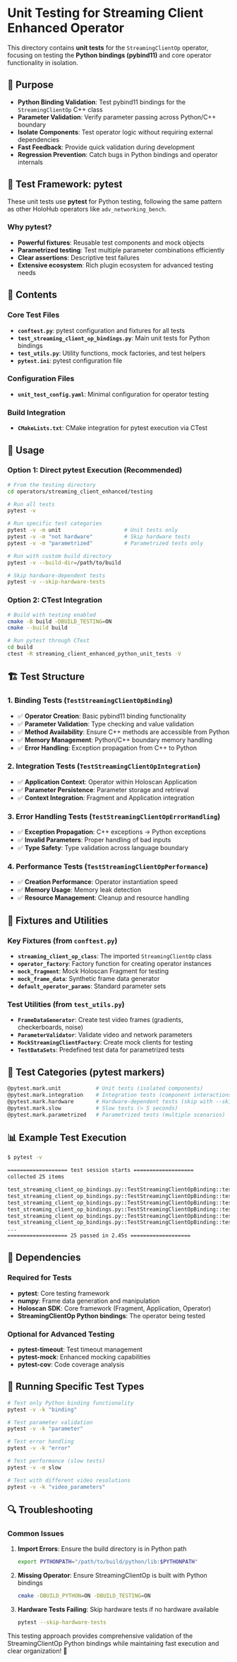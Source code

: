 # Unit Testing for Streaming Client Enhanced Operator

This directory contains **unit tests** for the `StreamingClientOp` operator, focusing on testing the **Python bindings (pybind11)** and core operator functionality in isolation.

## 🎯 Purpose

- **Python Binding Validation**: Test pybind11 bindings for the `StreamingClientOp` C++ class
- **Parameter Validation**: Verify parameter passing across Python/C++ boundary
- **Isolate Components**: Test operator logic without requiring external dependencies
- **Fast Feedback**: Provide quick validation during development
- **Regression Prevention**: Catch bugs in Python bindings and operator internals

## 🧪 Test Framework: **pytest**

These unit tests use **pytest** for Python testing, following the same pattern as other HoloHub operators like `adv_networking_bench`.

### Why pytest?
- **Powerful fixtures**: Reusable test components and mock objects
- **Parametrized testing**: Test multiple parameter combinations efficiently  
- **Clear assertions**: Descriptive test failures
- **Extensive ecosystem**: Rich plugin ecosystem for advanced testing needs

## 📁 Contents

### Core Test Files
- **`conftest.py`**: pytest configuration and fixtures for all tests
- **`test_streaming_client_op_bindings.py`**: Main unit tests for Python bindings
- **`test_utils.py`**: Utility functions, mock factories, and test helpers
- **`pytest.ini`**: pytest configuration file

### Configuration Files  
- **`unit_test_config.yaml`**: Minimal configuration for operator testing

### Build Integration
- **`CMakeLists.txt`**: CMake integration for pytest execution via CTest

## 🚀 Usage

### Option 1: Direct pytest Execution (Recommended)
```bash
# From the testing directory
cd operators/streaming_client_enhanced/testing

# Run all tests
pytest -v

# Run specific test categories
pytest -v -m unit                    # Unit tests only
pytest -v -m "not hardware"          # Skip hardware tests
pytest -v -m "parametrized"          # Parametrized tests only

# Run with custom build directory
pytest -v --build-dir=/path/to/build

# Skip hardware-dependent tests
pytest -v --skip-hardware-tests
```

### Option 2: CTest Integration
```bash
# Build with testing enabled
cmake -B build -DBUILD_TESTING=ON
cmake --build build

# Run pytest through CTest
cd build
ctest -R streaming_client_enhanced_python_unit_tests -V
```

## 🏗️ Test Structure

### 1. **Binding Tests** (`TestStreamingClientOpBinding`)
- ✅ **Operator Creation**: Basic pybind11 binding functionality
- ✅ **Parameter Validation**: Type checking and value validation
- ✅ **Method Availability**: Ensure C++ methods are accessible from Python
- ✅ **Memory Management**: Python/C++ boundary memory handling
- ✅ **Error Handling**: Exception propagation from C++ to Python

### 2. **Integration Tests** (`TestStreamingClientOpIntegration`) 
- ✅ **Application Context**: Operator within Holoscan Application
- ✅ **Parameter Persistence**: Parameter storage and retrieval
- ✅ **Context Integration**: Fragment and Application integration

### 3. **Error Handling Tests** (`TestStreamingClientOpErrorHandling`)
- ✅ **Exception Propagation**: C++ exceptions → Python exceptions
- ✅ **Invalid Parameters**: Proper handling of bad inputs
- ✅ **Type Safety**: Type validation across language boundary

### 4. **Performance Tests** (`TestStreamingClientOpPerformance`)
- ✅ **Creation Performance**: Operator instantiation speed
- ✅ **Memory Usage**: Memory leak detection
- ✅ **Resource Management**: Cleanup and resource handling

## 🧩 Fixtures and Utilities

### Key Fixtures (from `conftest.py`)
- **`streaming_client_op_class`**: The imported `StreamingClientOp` class
- **`operator_factory`**: Factory function for creating operator instances
- **`mock_fragment`**: Mock Holoscan Fragment for testing
- **`mock_frame_data`**: Synthetic frame data generator
- **`default_operator_params`**: Standard parameter sets

### Test Utilities (from `test_utils.py`)
- **`FrameDataGenerator`**: Create test video frames (gradients, checkerboards, noise)
- **`ParameterValidator`**: Validate video and network parameters
- **`MockStreamingClientFactory`**: Create mock clients for testing
- **`TestDataSets`**: Predefined test data for parametrized tests

## 🎯 Test Categories (pytest markers)

```bash
@pytest.mark.unit           # Unit tests (isolated components)
@pytest.mark.integration    # Integration tests (component interactions)  
@pytest.mark.hardware       # Hardware-dependent tests (skip with --skip-hardware-tests)
@pytest.mark.slow           # Slow tests (> 5 seconds)
@pytest.mark.parametrized   # Parametrized tests (multiple scenarios)
```

## 📊 Example Test Execution

```bash
$ pytest -v

=================== test session starts ===================
collected 25 items

test_streaming_client_op_bindings.py::TestStreamingClientOpBinding::test_operator_creation_basic PASSED                    [  4%]
test_streaming_client_op_bindings.py::TestStreamingClientOpBinding::test_video_parameters[640-480-30] PASSED               [  8%]
test_streaming_client_op_bindings.py::TestStreamingClientOpBinding::test_video_parameters[1280-720-60] PASSED              [ 12%]
test_streaming_client_op_bindings.py::TestStreamingClientOpBinding::test_network_parameters[127.0.0.1-48010] PASSED        [ 16%]
test_streaming_client_op_bindings.py::TestStreamingClientOpBinding::test_parameter_type_validation PASSED                  [ 20%]
test_streaming_client_op_bindings.py::TestStreamingClientOpBinding::test_invalid_parameters_handling PASSED                [ 24%]
...
=================== 25 passed in 2.45s ===================
```

## 🔧 Dependencies

### Required for Tests
- **pytest**: Core testing framework
- **numpy**: Frame data generation and manipulation
- **Holoscan SDK**: Core framework (Fragment, Application, Operator)
- **StreamingClientOp Python bindings**: The operator being tested

### Optional for Advanced Testing
- **pytest-timeout**: Test timeout management
- **pytest-mock**: Enhanced mocking capabilities
- **pytest-cov**: Code coverage analysis

## 🚦 Running Specific Test Types

```bash
# Test only Python binding functionality
pytest -v -k "binding"

# Test parameter validation
pytest -v -k "parameter"

# Test error handling
pytest -v -k "error"

# Test performance (slow tests)
pytest -v -m slow

# Test with different video resolutions
pytest -v -k "video_parameters"
```

## 🔍 Troubleshooting

### Common Issues

1. **Import Errors**: Ensure the build directory is in Python path
   ```bash
   export PYTHONPATH="/path/to/build/python/lib:$PYTHONPATH"
   ```

2. **Missing Operator**: Ensure StreamingClientOp is built with Python bindings
   ```bash
   cmake -DBUILD_PYTHON=ON -DBUILD_TESTING=ON
   ```

3. **Hardware Tests Failing**: Skip hardware tests if no hardware available
   ```bash
   pytest --skip-hardware-tests
   ```

This testing approach provides comprehensive validation of the StreamingClientOp Python bindings while maintaining fast execution and clear organization! 🚀